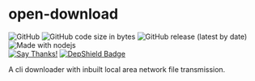 # open-download
![GitHub](https://img.shields.io/github/license/tarithj/open-download?style=flat-square)
![GitHub code size in bytes](https://img.shields.io/github/languages/code-size/tarithj/open-download?style=flat-square)
![GitHub release (latest by date)](https://img.shields.io/github/v/release/tarithj/open-download?style=flat-square)
![Made with nodejs](https://img.shields.io/badge/Made%20with-Nodejs-red)  
[![Say Thanks!](https://img.shields.io/badge/Say%20Thanks-!-1EAEDB.svg)](https://saythanks.io/to/tarithj@gmail.com)
[![DepShield Badge](https://depshield.sonatype.org/badges/owner/repository/depshield.svg)](https://depshield.github.io)  


A cli downloader with inbuilt local area network file transmission.
